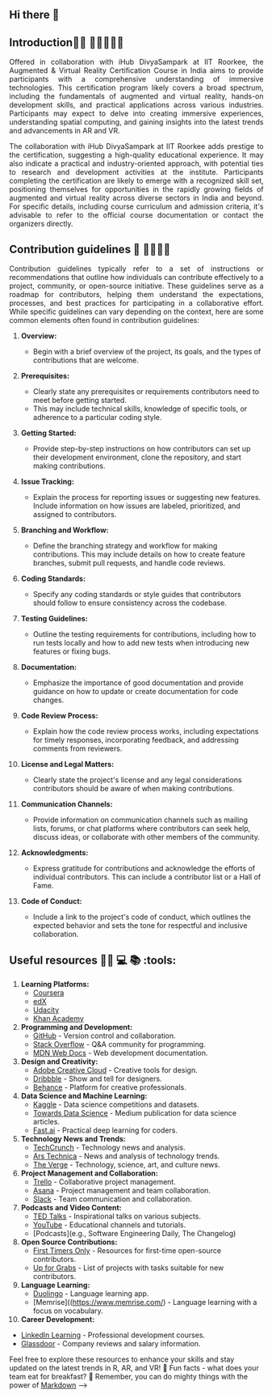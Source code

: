 ## Hi there 👋


## Introduction🙋‍♀️ :tada::tada::tada::tada::tada:

<p align="justify">
   Offered in collaboration with iHub DivyaSampark at IIT Roorkee, the Augmented & Virtual Reality Certification Course in India 
   aims to provide participants with a comprehensive understanding of immersive technologies. This certification program likely 
   covers a broad spectrum, including the fundamentals of augmented and virtual reality, hands-on development skills, and practical 
   applications across various industries. Participants may expect to delve into creating immersive experiences, understanding spatial 
   computing, and gaining insights into the latest trends and advancements in AR and VR.
</p>

<p align="justify">
    The collaboration with iHub DivyaSampark at IIT Roorkee adds prestige to the certification, suggesting a 
    high-quality educational experience. It may also indicate a practical and industry-oriented approach, with 
    potential ties to research and development activities at the institute. Participants completing the certification 
    are likely to emerge with a recognized skill set, positioning themselves for opportunities in the rapidly growing 
    fields of augmented and virtual reality across diverse sectors in India and beyond. For specific details, including 
    course curriculum and admission criteria, it's advisable to refer to the official course documentation or contact 
    the organizers directly.
</p>


## Contribution guidelines 🌈 :star2::star2::star2::star2:
<p align="justify">
   Contribution guidelines typically refer to a set of instructions or recommendations that outline how 
   individuals can contribute effectively to a project, community, or open-source initiative. These guidelines 
   serve as a roadmap for contributors, helping them understand the expectations, processes, and best practices 
   for participating in a collaborative effort. While specific guidelines can vary depending on the context, here 
   are some common elements often found in contribution guidelines:
</p>


1. **Overview:**
   - Begin with a brief overview of the project, its goals, and the types of contributions that are welcome.

2. **Prerequisites:**
   - Clearly state any prerequisites or requirements contributors need to meet before getting started.
   - This may include technical skills, knowledge of specific tools, or adherence to a particular coding style.

3. **Getting Started:**
   - Provide step-by-step instructions on how contributors can set up their development environment, clone the repository, and start making contributions.

4. **Issue Tracking:**
   -  Explain the process for reporting issues or suggesting new features. Include information on how issues are labeled, prioritized, and assigned to contributors.

5. **Branching and Workflow:**
   -  Define the branching strategy and workflow for making contributions. This may include details on how to create feature branches, submit pull requests, and handle code reviews.

6. **Coding Standards:**
   -  Specify any coding standards or style guides that contributors should follow to ensure consistency across the codebase.

7. **Testing Guidelines:**
   -  Outline the testing requirements for contributions, including how to run tests locally and how to add new tests when introducing new features or fixing bugs.

8. **Documentation:**
   -  Emphasize the importance of good documentation and provide guidance on how to update or create documentation for code changes.

9. **Code Review Process:**
    -  Explain how the code review process works, including expectations for timely responses, incorporating feedback, and addressing comments from reviewers.

10. **License and Legal Matters:**
    -  Clearly state the project's license and any legal considerations contributors should be aware of when making contributions.

11. **Communication Channels:**
    -  Provide information on communication channels such as mailing lists, forums, or chat platforms where contributors can seek help, discuss ideas, or collaborate with other members of the community.

12. **Acknowledgments:**
    - Express gratitude for contributions and acknowledge the efforts of individual contributors. This can include a contributor list or a Hall of Fame.

13. **Code of Conduct:**
    -  Include a link to the project's code of conduct, which outlines the expected behavior and sets the tone for respectful and inclusive collaboration.
   
      
## Useful resources 👩‍💻 :computer: :books: :tools:

1. **Learning Platforms:**
   - [Coursera](https://www.coursera.org/)
   - [edX](https://https://www.edx.org/)
   - [Udacity](https://www.udacity.com/)
   - [Khan Academy](https://www.khanacademy.org/)
2. **Programming and Development:**
   - [GitHub](https://github.com/) - Version control and collaboration.
   - [Stack Overflow](https://stackoverflow.com/) - Q&A community for programming.
   - [MDN Web Docs](https://developer.mozilla.org/en-US/docs/Learn) - Web development documentation.
3. **Design and Creativity:**
   - [Adobe Creative Cloud](https://www.adobe.com/creativecloud/tools.html) - Creative tools for design.
   - [Dribbble](https://dribbble.com/) - Show and tell for designers.
   - [Behance](https://www.behance.net/) - Platform for creative professionals.
4. **Data Science and Machine Learning:**
   - [Kaggle](https://www.kaggle.com/) - Data science competitions and datasets.
   - [Towards Data Science](https://towardsdatascience.com/) - Medium publication for data science articles.
   - [Fast.ai](https://www.fast.ai/) - Practical deep learning for coders.
5. **Technology News and Trends:**
   - [TechCrunch](https://techcrunch.com/) - Technology news and analysis.
   - [Ars Technica](https://arstechnica.com/) - News and analysis of technology trends.
   - [The Verge](https://www.theverge.com/) - Technology, science, art, and culture news.
6. **Project Management and Collaboration:**
   - [Trello](https://trello.com/) - Collaborative project management.
   - [Asana](https://asana.com/) - Project management and team collaboration.
   - [Slack](https://slack.com/intl/en-in/) - Team communication and collaboration.
7. **Podcasts and Video Content:**
   - [TED Talks](https://www.ted.com/playlists/171/the_most_popular_ted_talks_of_all_time) - Inspirational talks on various subjects.
   - [YouTube](https://www.youtube.com/) - Educational channels and tutorials.
   - [Podcasts](e.g., Software Engineering Daily, The Changelog)
8. **Open Source Contributions:**
   - [First Timers Only](https://www.firsttimersonly.com/) - Resources for first-time open-source contributors.
   - [Up for Grabs](https://up-for-grabs.net/) - List of projects with tasks suitable for new contributors.
9. **Language Learning:**
   - [Duolingo](https://www.duolingo.com/) - Language learning app.
   - [Memrise]((https://www.memrise.com/) - Language learning with a focus on vocabulary.
10. **Career Development:**
   - [LinkedIn Learning](https://www.linkedin.com/learning/topics/professional-development) - Professional development courses.
   - [Glassdoor](https://www.glassdoor.co.in/index.htm) - Company reviews and salary information.

Feel free to explore these resources to enhance your skills and stay updated on the latest trends in R, AR, and VR!
🍿 Fun facts - what does your team eat for breakfast?
🧙 Remember, you can do mighty things with the power of [Markdown](https://docs.github.com/github/writing-on-github/getting-started-with-writing-and-formatting-on-github/basic-writing-and-formatting-syntax)
-->
